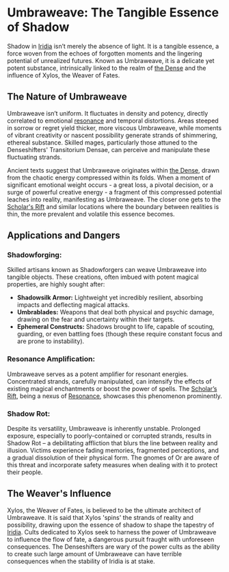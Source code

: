 # Umbraweave: The Tangible Essence of Shadow

Shadow in [Iridia](/geography/world/iridia.md) isn’t merely the absence of light. It is a tangible essence, a force woven from the echoes of forgotten moments and the lingering potential of unrealized futures. Known as Umbraweave, it is a delicate yet potent substance, intrinsically linked to the realm of [the Dense](/generated/the-dense/the-dense.md) and the influence of Xylos, the Weaver of Fates.

## The Nature of Umbraweave

Umbraweave isn’t uniform. It fluctuates in density and potency, directly correlated to emotional [resonance](/generated/resonance/resonance.md) and temporal distortions. Areas steeped in sorrow or regret yield thicker, more viscous Umbraweave, while moments of vibrant creativity or nascent possibility generate strands of shimmering, ethereal substance. Skilled mages, particularly those attuned to the Denseshifters' Transitorium Densae, can perceive and manipulate these fluctuating strands.

Ancient texts suggest that Umbraweave originates within [the Dense](/generated/the-dense/the-dense.md), drawn from the chaotic energy compressed within its folds. When a moment of significant emotional weight occurs - a great loss, a pivotal decision, or a surge of powerful creative energy - a fragment of this compressed potential leaches into reality, manifesting as Umbraweave. The closer one gets to the [Scholar's Rift](/geography/settlement/enclave/scholars-rift/scholars-rift.md) and similar locations where the boundary between realities is thin, the more prevalent and volatile this essence becomes.

## Applications and Dangers

### Shadowforging: 

Skilled artisans known as Shadowforgers can weave Umbraweave into tangible objects. These creations, often imbued with potent magical properties, are highly sought after: 

*   **Shadowsilk Armor:** Lightweight yet incredibly resilient, absorbing impacts and deflecting magical attacks.
*   **Umbrablades:** Weapons that deal both physical and psychic damage, drawing on the fear and uncertainty within their targets.
*   **Ephemeral Constructs:** Shadows brought to life, capable of scouting, guarding, or even battling foes (though these require constant focus and are prone to instability).

### Resonance Amplification:

Umbraweave serves as a potent amplifier for resonant energies. Concentrated strands, carefully manipulated, can intensify the effects of existing magical enchantments or boost the power of spells. The [Scholar’s Rift](/geography/settlement/enclave/scholars-rift/scholars-rift.md), being a nexus of [Resonance](/generated/resonance/resonance.md), showcases this phenomenon prominently.

### Shadow Rot:

Despite its versatility, Umbraweave is inherently unstable. Prolonged exposure, especially to poorly-contained or corrupted strands, results in Shadow Rot – a debilitating affliction that blurs the line between reality and illusion. Victims experience fading memories, fragmented perceptions, and a gradual dissolution of their physical form. The gnomes of Or are aware of this threat and incorporate safety measures when dealing with it to protect their people.

## The Weaver's Influence

Xylos, the Weaver of Fates, is believed to be the ultimate architect of Umbraweave. It is said that Xylos 'spins' the strands of reality and possibility, drawing upon the essence of shadow to shape the tapestry of [Iridia](/geography/world/iridia.md). Cults dedicated to Xylos seek to harness the power of Umbraweave to influence the flow of fate, a dangerous pursuit fraught with unforeseen consequences. The Denseshifters are wary of the power cults as the ability to create such large amount of Umbraweave can have terrible consequences when the stability of Iridia is at stake.
